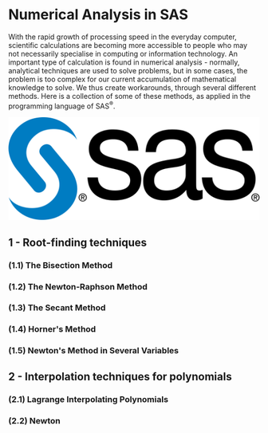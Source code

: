 # Numerical Analysis in SAS

With the rapid growth of processing speed in the everyday computer, scientific calculations are becoming more accessible to people who may not necessarily specialise in computing or information technology. An important type of calculation is found in numerical analysis - normally, analytical techniques are used to solve problems, but in some cases, the problem is too complex for our current accumulation of mathematical knowledge to solve. We thus create workarounds, through several different methods. Here is a collection of some of these methods, as applied in the programming language of SAS<sup>®</sup>.

<p align="center">
  <img src="https://github.com/nuclearcheesecake/numerical-analysis-in-sas/blob/master/Misc/SAS.png">
</p>

## 1 - Root-finding techniques

### (1.1) The Bisection Method

### (1.2) The Newton-Raphson Method

### (1.3) The Secant Method

### (1.4) Horner's Method

### (1.5) Newton's Method in Several Variables


## 2 - Interpolation techniques for polynomials

### (2.1) Lagrange Interpolating Polynomials

### (2.2) Newton
